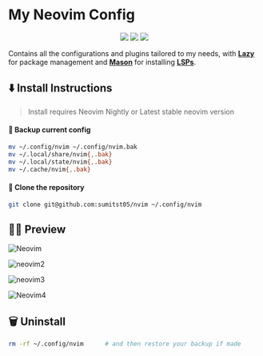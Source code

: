 # My Neovim Config 

<div align="center">
<a href="https://dotfyle.com/sumitst05/nvim"><img src="https://dotfyle.com/sumitst05/nvim/badges/plugins?style=for-the-badge" /></a>
<a href="https://dotfyle.com/sumitst05/nvim"><img src="https://dotfyle.com/sumitst05/nvim/badges/leaderkey?style=for-the-badge" /></a>
<a href="https://dotfyle.com/sumitst05/nvim"><img src="https://dotfyle.com/sumitst05/nvim/badges/plugin-manager?style=for-the-badge" /></a>
</div>

Contains all the configurations and plugins tailored to my needs, with [**Lazy**](https://github.com/folke/lazy.nvim) for package management and [**Mason**](https://github.com/williamboman/mason.nvim) for installing [**LSPs**](https://microsoft.github.io/language-server-protocol/).


## ⬇️ Install Instructions

 > Install requires Neovim Nightly or Latest stable neovim version

#### 📜 Backup current config 

```sh
mv ~/.config/nvim ~/.config/nvim.bak
mv ~/.local/share/nvim{,.bak}
mv ~/.local/state/nvim{,.bak}
mv ~/.cache/nvim{,.bak}
```

#### 🚀 Clone the repository

```sh
git clone git@github.com:sumitst05/nvim ~/.config/nvim 
```

## 👨‍💻 Preview

![Neovim](https://github.com/sumitst05/nvim/assets/106669732/896f6c14-28c1-4d0d-953d-a5e46e995f91)

![neovim2](https://github.com/sumitst05/nvim/assets/106669732/7a913a7f-2965-4663-9ec6-11a41e566f81)

![neovim3](https://github.com/sumitst05/nvim/assets/106669732/3a918d68-2eb8-43b0-ac57-efdf0c904581)

![Neovim4](https://github.com/sumitst05/nvim/assets/106669732/7eb7f22f-7d5e-4c53-a3db-e168f4639b6c)


## 🗑️ Uninstall

```sh
rm -rf ~/.config/nvim      # and then restore your backup if made
```
